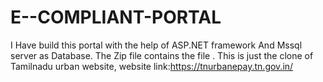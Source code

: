 # E--COMPLIANT-PORTAL
I Have build this portal with the help of ASP.NET framework And Mssql server as Database.
The Zip file contains the file .
This is just the  clone of Tamilnadu urban website,
website link:https://tnurbanepay.tn.gov.in/ 
